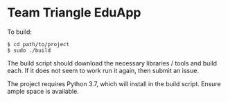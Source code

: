 # Team Triangle EduApp

To build:

```
$ cd path/to/project
$ sudo ./build
```

The build script should download the necessary libraries / tools and build each. If it does not seem to work run it again, then submit an issue. 

The project requires Python 3.7, which will install in the build script. Ensure ample space is available. 
